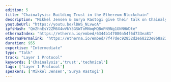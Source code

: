 ```yaml
---
edition: 5
title: "Chainalysis: Building Trust in the Ethereum Blockchain"
description: "Mikkel Jensen & Surya Rastogi give their talk on Chainalysis & Building Trust in the Ethereum Blockchain"
youtubeUrl: "https://youtu.be/lDWS_NLvwoA"
ipfsHash: "QmZhnEsY2ZM6X4wVkY5GSWToMNoqMQBoPN9Ng1GNNHWDte"
ethernaIndex: "https://etherna.io/embed/6344b147080a54f6d733ea81"
ethernaPermalink: "https://etherna.io/embed/7f47dec92852d2e68223e868a23ae2ea59003e09d8b75b3e55f17a0546692d0f"
duration: 955
expertise: "Intermediate"
type: "Talk"
track: "Layer 1 Protocol"
keywords: ['Chainalysis','trust','technical']
tags: ['Layer 1 Protocol']
speakers: ['Mikkel Jensen','Surya Rastogi']
---
```

